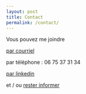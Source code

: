 ```yaml
---
layout: post
title: Contact
permalink: /contact/
---
```


Vous pouvez me joindre 

[par courriel](mailto:nous-nous-contactons@acade.fr)

par téléphone : 06 75 37 31 34

[par linkedin](http://linkedin.com/in/joël-gronfier-8498961a9)


et / ou
[rester informer](https://framaforms.org/etre-informee-1626868103)

